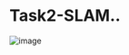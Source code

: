 # Task2-SLAM..
![image](https://github.com/Ammaralaseri/Task2-SLAM../assets/140005774/b75c0df4-8dfc-49dd-b1af-af1b4549b51c)

